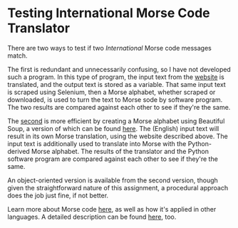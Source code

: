 # Testing International Morse Code Translator

There are two ways to test if two *International* Morse code messages match.

<!-- The first is developed by using Selenium to get its alphabet entirely by scraping from this website: https://morsedecoder.com/. Using an input message as its output, the Morse code is created using the nested list from the Selenium-derived alphabet. The second is developed by sending that message to the Text input field from the aforementioned website and returning the output Morse code. -->

The first is redundant and unnecessarily confusing, so I have not developed such a program. In this type of program, the input text from the [website](https://morsedecoder.com/) is translated, and the output text is stored as a variable. That same input text is scraped using Selenium, then a Morse alphabet, whether scraped or downloaded, is used to turn the text to Morse sode by software program. The two results are compared against each other to see if they're the same.

The [second](https://github.com/add0794/Testing-International-Morse-Code-Translator/blob/main/procedural_morse.py) is more efficient by creating a Morse alphabet using Beautiful Soup, a version of which can be found [here](https://www.hobby-hour.com/electronics/morse_code.php). The (English) input text will result in its own Morse translation, using the website described above. The input text is additionally used to translate into Morse with the Python-derived Morse alphabet. The results of the translator and the Python software program are compared against each other to see if they're the same.

An object-oriented version is available from the second version, though given the straightforward nature of this assignment, a procedural approach does the job just fine, if not better.

Learn more about Morse code [here](https://www.babbel.com/en/magazine/how-does-morse-code-work), as well as how it's applied in other languages. A detailed description can be found [here](https://github.com/add0794/Testing-International-Morse-Code-Translator/blob/main/International%20Morse%20Code.docx), too.
